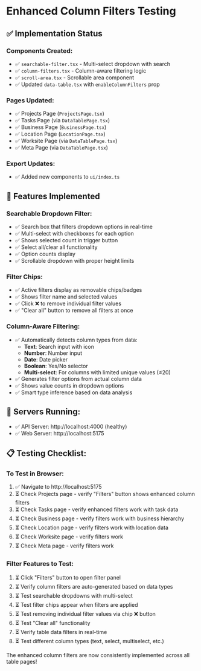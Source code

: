 # Enhanced Column Filters Testing

## ✅ Implementation Status

### Components Created:
- ✅ `searchable-filter.tsx` - Multi-select dropdown with search
- ✅ `column-filters.tsx` - Column-aware filtering logic  
- ✅ `scroll-area.tsx` - Scrollable area component
- ✅ Updated `data-table.tsx` with `enableColumnFilters` prop

### Pages Updated:
- ✅ Projects Page (`ProjectsPage.tsx`)
- ✅ Tasks Page (via `DataTablePage.tsx`)
- ✅ Business Page (`BusinessPage.tsx`) 
- ✅ Location Page (`LocationPage.tsx`)
- ✅ Worksite Page (via `DataTablePage.tsx`)
- ✅ Meta Page (via `DataTablePage.tsx`)

### Export Updates:
- ✅ Added new components to `ui/index.ts`

## 🎯 Features Implemented

### Searchable Dropdown Filter:
- ✅ Search box that filters dropdown options in real-time
- ✅ Multi-select with checkboxes for each option
- ✅ Shows selected count in trigger button  
- ✅ Select all/clear all functionality
- ✅ Option counts display
- ✅ Scrollable dropdown with proper height limits

### Filter Chips:
- ✅ Active filters display as removable chips/badges
- ✅ Shows filter name and selected values
- ✅ Click ❌ to remove individual filter values
- ✅ "Clear all" button to remove all filters at once

### Column-Aware Filtering:
- ✅ Automatically detects column types from data:
  - **Text**: Search input with icon
  - **Number**: Number input
  - **Date**: Date picker
  - **Boolean**: Yes/No selector 
  - **Multi-select**: For columns with limited unique values (≤20)
- ✅ Generates filter options from actual column data
- ✅ Shows value counts in dropdown options
- ✅ Smart type inference based on data analysis

## 🚀 Servers Running:
- ✅ API Server: http://localhost:4000 (healthy)
- ✅ Web Server: http://localhost:5175

## 📋 Testing Checklist:

### To Test in Browser:
1. ✅ Navigate to http://localhost:5175
2. ⏳ Check Projects page - verify "Filters" button shows enhanced column filters
3. ⏳ Check Tasks page - verify enhanced filters work with task data
4. ⏳ Check Business page - verify filters work with business hierarchy
5. ⏳ Check Location page - verify filters work with location data
6. ⏳ Check Worksite page - verify filters work 
7. ⏳ Check Meta page - verify filters work

### Filter Features to Test:
1. ⏳ Click "Filters" button to open filter panel
2. ⏳ Verify column filters are auto-generated based on data types
3. ⏳ Test searchable dropdowns with multi-select
4. ⏳ Test filter chips appear when filters are applied
5. ⏳ Test removing individual filter values via chip ❌ button
6. ⏳ Test "Clear all" functionality
7. ⏳ Verify table data filters in real-time
8. ⏳ Test different column types (text, select, multiselect, etc.)

The enhanced column filters are now consistently implemented across all table pages!